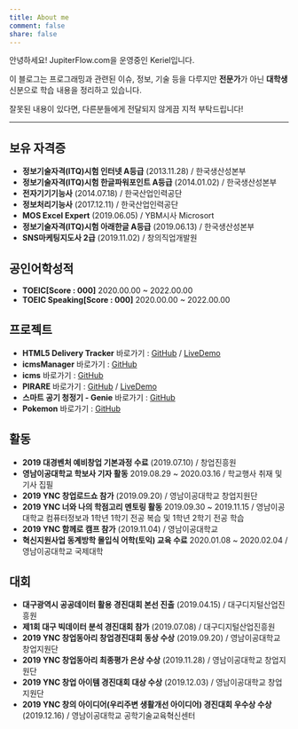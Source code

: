 ```yaml
---
title: About me
comment: false
share: false
---
```

안녕하세요! JupiterFlow.com을 운영중인 Keriel입니다.

이 블로그는 프로그래밍과 관련된 이슈, 정보, 기술 등을 다루지만 **전문가**가 아닌 **대학생** 신분으로 학습 내용을 정리하고 있습니다.

잘못된 내용이 있다면, 다른분들에게 전달되지 않게끔 지적 부탁드립니다!
***
## 보유 자격증
* **정보기술자격(ITQ)시험 인터넷 A등급**
(2013.11.28) / 한국생산성본부
* **정보기술자격(ITQ)시험 한글파워포인트 A등급**
(2014.01.02) / 한국생산성본부
* **전자기기기능사**
(2014.07.18) / 한국산업인력공단
* **정보처리기능사**
(2017.12.11) / 한국산업인력공단
* **MOS Excel Expert**
(2019.06.05) / YBM시사 Microsort
* **정보기술자격(ITQ)시험 아래한글 A등급**
(2019.06.13) / 한국생산성본부
* **SNS마케팅지도사 2급**
(2019.11.02) / 창의직업개발원

## 공인어학성적
* **TOEIC[Score : 000]**
 2020.00.00 ~ 2022.00.00
* **TOEIC Speaking[Score : 000]**
 2020.00.00 ~ 2022.00.00
 
## 프로젝트
* **HTML5 Delivery Tracker**
 바로가기 : [GitHub](https://github.com/JupiterFlow/html5_ync_delivery-tracker) / [LiveDemo](https://delivery.jupiterflow.com/)
* **icmsManager**
 바로가기 : [GitHub](https://github.com/JupiterFlow/icmsManager)
* **icms**
 바로가기 : [GitHub](https://github.com/JupiterFlow/icms)
* **PIRARE**
 바로가기 : [GitHub](https://github.com/JupiterFlow/pirare) / [LiveDemo](https://pirare.jupiterflow.com/)
* **스마트 공기 청정기 - Genie**
 바로가기 : [GitHub](https://github.com/JupiterFlow/nodeMCU_air-purifier)
* **Pokemon**
 바로가기 : [GitHub](https://github.com/JupiterFlow/pokemon)

## 활동
* **2019 대경벤처 예비창업 기본과정 수료**
(2019.07.10) / 창업진흥원
* **영남이공대학교 학보사 기자 활동**
 2019.08.29 ~ 2020.03.16 / 학교행사 취재 및 기사 집필
* **2019 YNC 창업로드쇼 참가**
(2019.09.20) / 영남이공대학교 창업지원단
* **2019 YNC 너와 나의 학점고리 멘토링 활동**
 2019.09.30 ~ 2019.11.15 / 영남이공대학교 컴퓨터정보과 1학년 1학기 전공 복습 및 1학년 2학기 전공 학습
* **2019 YNC 함께로 캠프 참가**
(2019.11.04) / 영남이공대학교
* **혁신지원사업 동계방학 몰입식 어학(토익) 교육 수료**
 2020.01.08 ~ 2020.02.04 / 영남이공대학교 국제대학

## 대회
* **대구광역시 공공데이터 활용 경진대회 본선 진출**
(2019.04.15) / 대구디지털산업진흥원
* **제1회 대구 빅데이터 분석 경진대회 참가**
(2019.07.08) / 대구디지털산업진흥원
* **2019 YNC 창업동아리 창업경진대회 동상 수상**
(2019.09.20) / 영남이공대학교 창업지원단
* **2019 YNC 창업동아리 최종평가 은상 수상**
(2019.11.28) / 영남이공대학교 창업지원단
* **2019 YNC 창업 아이템 경진대회 대상 수상**
(2019.12.03) / 영남이공대학교 창업지원단
* **2019 YNC 창의 아이디어(우리주변 생활개선 아이디어) 경진대회 우수상 수상**
(2019.12.16) / 영남이공대학교 공학기술교육혁신센터
